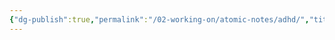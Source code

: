 ```yaml
---
{"dg-publish":true,"permalink":"/02-working-on/atomic-notes/adhd/","title":"ADHD","noteIcon":"","created":"Wednesday, December 20th 2023, 11:32:50 pm","updated":"2024-01-03T00:16:06.679+01:00"}
---
```


